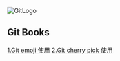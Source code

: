 ![GitLogo](../../doc/logo/gitlogo.jpg)

## Git Books 

[1.Git emoji 使用](emoji/emoji.md)
[2.Git cherry pick 使用](senior/cherryPick.md)